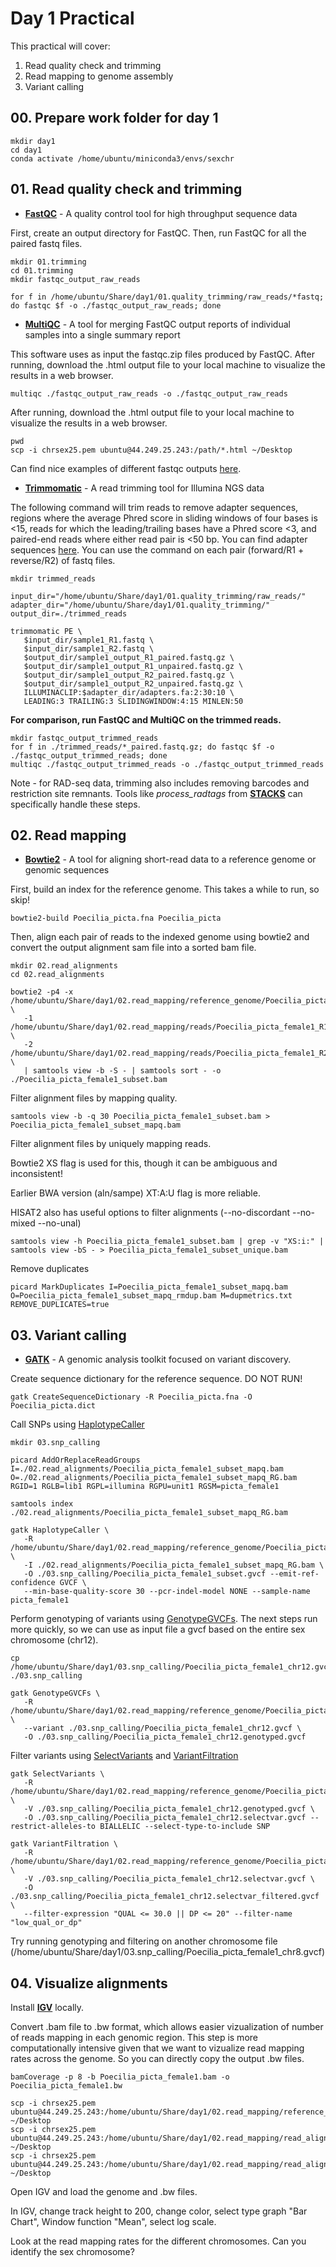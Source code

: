 # Day 1 Practical

This practical will cover:

1. Read quality check and trimming
2. Read mapping to genome assembly
3. Variant calling

## 00. Prepare work folder for day 1
```
mkdir day1
cd day1
conda activate /home/ubuntu/miniconda3/envs/sexchr
```

## 01. Read quality check and trimming

* **[FastQC](http://www.bioinformatics.babraham.ac.uk/projects/fastqc/)** - A quality control tool for high throughput sequence data

First, create an output directory for FastQC. Then, run FastQC for all the paired fastq files.

```
mkdir 01.trimming
cd 01.trimming
mkdir fastqc_output_raw_reads

for f in /home/ubuntu/Share/day1/01.quality_trimming/raw_reads/*fastq; do fastqc $f -o ./fastqc_output_raw_reads; done
```

* **[MultiQC](https://multiqc.info)** - A tool for merging FastQC output reports of individual samples into a single summary report

This software uses as input the fastqc.zip files produced by FastQC. After running, download the .html output file to your local machine to visualize the results in a web browser.

```
multiqc ./fastqc_output_raw_reads -o ./fastqc_output_raw_reads
```

After running, download the .html output file to your local machine to visualize the results in a web browser.

```
pwd
scp -i chrsex25.pem ubuntu@44.249.25.243:/path/*.html ~/Desktop
```

Can find nice examples of different fastqc outputs [here](https://rtsf.natsci.msu.edu/genomics/technical-documents/fastqc-tutorial-and-faq.aspx).

* **[Trimmomatic](http://www.usadellab.org/cms/?page=trimmomatic)** - A read trimming tool for Illumina NGS data

The following command will trim reads to remove adapter sequences, regions where the average Phred score in sliding windows of four bases is <15, reads for which the leading/trailing bases have a Phred score <3, and paired-end reads where either read pair is <50 bp. You can find adapter sequences [here](https://support-docs.illumina.com/SHARE/AdapterSequences/Content/SHARE/FrontPages/AdapterSeq.htm). You can use the command on each pair (forward/R1 + reverse/R2) of fastq files.

```
mkdir trimmed_reads
    
input_dir="/home/ubuntu/Share/day1/01.quality_trimming/raw_reads/"
adapter_dir="/home/ubuntu/Share/day1/01.quality_trimming/"
output_dir=./trimmed_reads
    
trimmomatic PE \
   $input_dir/sample1_R1.fastq \
   $input_dir/sample1_R2.fastq \
   $output_dir/sample1_output_R1_paired.fastq.gz \
   $output_dir/sample1_output_R1_unpaired.fastq.gz \
   $output_dir/sample1_output_R2_paired.fastq.gz \
   $output_dir/sample1_output_R2_unpaired.fastq.gz \
   ILLUMINACLIP:$adapter_dir/adapters.fa:2:30:10 \
   LEADING:3 TRAILING:3 SLIDINGWINDOW:4:15 MINLEN:50
```

**For comparison, run FastQC and MultiQC on the trimmed reads.**

```
mkdir fastqc_output_trimmed_reads
for f in ./trimmed_reads/*_paired.fastq.gz; do fastqc $f -o ./fastqc_output_trimmed_reads; done
multiqc ./fastqc_output_trimmed_reads -o ./fastqc_output_trimmed_reads
```

Note - for RAD-seq data, trimming also includes removing barcodes and restriction site remnants. Tools like _process_radtags_ from **[STACKS](https://catchenlab.life.illinois.edu/stacks/)** can specifically handle these steps.

## 02. Read mapping

* **[Bowtie2](https://bowtie-bio.sourceforge.net/bowtie2/manual.shtml)** - A tool for aligning short-read data to a reference genome or genomic sequences

First, build an index for the reference genome. This takes a while to run, so skip!

```
bowtie2-build Poecilia_picta.fna Poecilia_picta
```

Then, align each pair of reads to the indexed genome using bowtie2 and convert the output alignment sam file into a sorted bam file.

```
mkdir 02.read_alignments
cd 02.read_alignments

bowtie2 -p4 -x /home/ubuntu/Share/day1/02.read_mapping/reference_genome/Poecilia_picta \
   -1 /home/ubuntu/Share/day1/02.read_mapping/reads/Poecilia_picta_female1_R1_subset.fastq \
   -2 /home/ubuntu/Share/day1/02.read_mapping/reads/Poecilia_picta_female1_R2_subset.fastq \
   | samtools view -b -S - | samtools sort - -o ./Poecilia_picta_female1_subset.bam
```

Filter alignment files by mapping quality.

```
samtools view -b -q 30 Poecilia_picta_female1_subset.bam > Poecilia_picta_female1_subset_mapq.bam
```

Filter alignment files by uniquely mapping reads.

Bowtie2 XS flag is used for this, though it can be ambiguous and inconsistent! 

Earlier BWA version (aln/sampe) XT:A:U flag is more reliable.

HISAT2 also has useful options to filter alignments (--no-discordant --no-mixed --no-unal)

```
samtools view -h Poecilia_picta_female1_subset.bam | grep -v "XS:i:" | samtools view -bS - > Poecilia_picta_female1_subset_unique.bam
```

Remove duplicates

```
picard MarkDuplicates I=Poecilia_picta_female1_subset_mapq.bam O=Poecilia_picta_female1_subset_mapq_rmdup.bam M=dupmetrics.txt REMOVE_DUPLICATES=true
```

## 03. Variant calling

* **[GATK](https://gatk.broadinstitute.org/hc/en-us)** - A genomic analysis toolkit focused on variant discovery.

Create sequence dictionary for the reference sequence. DO NOT RUN!

```
gatk CreateSequenceDictionary -R Poecilia_picta.fna -O Poecilia_picta.dict
```

Call SNPs using [HaplotypeCaller](https://gatk.broadinstitute.org/hc/en-us/articles/360037225632-HaplotypeCaller)

```
mkdir 03.snp_calling

picard AddOrReplaceReadGroups I=./02.read_alignments/Poecilia_picta_female1_subset_mapq.bam O=./02.read_alignments/Poecilia_picta_female1_subset_mapq_RG.bam RGID=1 RGLB=lib1 RGPL=illumina RGPU=unit1 RGSM=picta_female1

samtools index ./02.read_alignments/Poecilia_picta_female1_subset_mapq_RG.bam

gatk HaplotypeCaller \
   -R /home/ubuntu/Share/day1/02.read_mapping/reference_genome/Poecilia_picta.fna \
   -I ./02.read_alignments/Poecilia_picta_female1_subset_mapq_RG.bam \
   -O ./03.snp_calling/Poecilia_picta_female1_subset.gvcf --emit-ref-confidence GVCF \
   --min-base-quality-score 30 --pcr-indel-model NONE --sample-name picta_female1
```

Perform genotyping of variants using [GenotypeGVCFs](https://gatk.broadinstitute.org/hc/en-us/articles/13832766863259-GenotypeGVCFs). The next steps run more quickly, so we can use as input file a gvcf based on the entire sex chromosome (chr12).

```
cp /home/ubuntu/Share/day1/03.snp_calling/Poecilia_picta_female1_chr12.gvcf ./03.snp_calling

gatk GenotypeGVCFs \
   -R /home/ubuntu/Share/day1/02.read_mapping/reference_genome/Poecilia_picta.fna \
   --variant ./03.snp_calling/Poecilia_picta_female1_chr12.gvcf \
   -O ./03.snp_calling/Poecilia_picta_female1_chr12.genotyped.gvcf
```

Filter variants using [SelectVariants](https://gatk.broadinstitute.org/hc/en-us/articles/360037055952-SelectVariants) and [VariantFiltration](https://gatk.broadinstitute.org/hc/en-us/articles/360037434691-VariantFiltration)

```
gatk SelectVariants \
   -R /home/ubuntu/Share/day1/02.read_mapping/reference_genome/Poecilia_picta.fna \
   -V ./03.snp_calling/Poecilia_picta_female1_chr12.genotyped.gvcf \
   -O ./03.snp_calling/Poecilia_picta_female1_chr12.selectvar.gvcf --restrict-alleles-to BIALLELIC --select-type-to-include SNP

gatk VariantFiltration \
   -R /home/ubuntu/Share/day1/02.read_mapping/reference_genome/Poecilia_picta.fna \
   -V ./03.snp_calling/Poecilia_picta_female1_chr12.selectvar.gvcf \
   -O ./03.snp_calling/Poecilia_picta_female1_chr12.selectvar_filtered.gvcf \
   --filter-expression "QUAL <= 30.0 || DP <= 20" --filter-name "low_qual_or_dp"
```

Try running genotyping and filtering on another chromosome file (/home/ubuntu/Share/day1/03.snp_calling/Poecilia_picta_female1_chr8.gvcf)

## 04. Visualize alignments

Install **[IGV](https://igv.org/doc/desktop/#DownloadPage/)** locally.

Convert .bam file to .bw format, which allows easier vizualization of number of reads mapping in each genomic region. This step is more computationally intensive given that we want to vizualize read mapping rates across the genome. So you can directly copy the output .bw files.

```
bamCoverage -p 8 -b Poecilia_picta_female1.bam -o Poecilia_picta_female1.bw
```

```
scp -i chrsex25.pem ubuntu@44.249.25.243:/home/ubuntu/Share/day1/02.read_mapping/reference_genome/Poecilia_picta.fn ~/Desktop
scp -i chrsex25.pem ubuntu@44.249.25.243:/home/ubuntu/Share/day1/02.read_mapping/read_alignments/Poecilia_picta_female1.bw ~/Desktop
scp -i chrsex25.pem ubuntu@44.249.25.243:/home/ubuntu/Share/day1/02.read_mapping/read_alignments/Poecilia_picta_male2.bw ~/Desktop
```

Open IGV and load the genome and .bw files.

In IGV, change track height to 200, change color, select type graph "Bar Chart", Window function "Mean", select log scale.

Look at the read mapping rates for the different chromosomes. Can you identify the sex chromosome?



